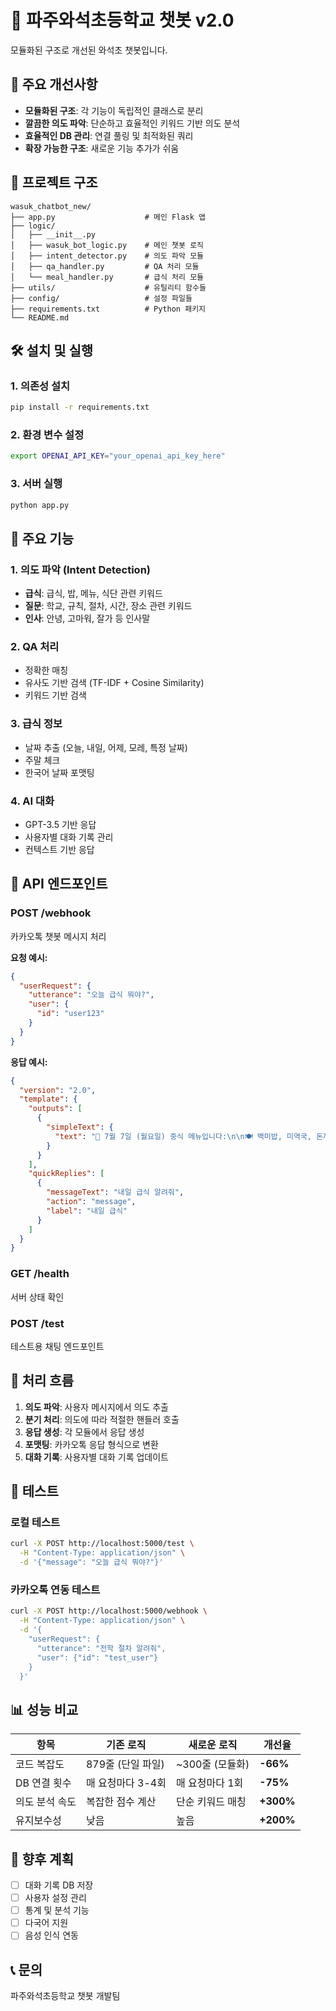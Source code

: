 # 🍎 파주와석초등학교 챗봇 v2.0

모듈화된 구조로 개선된 와석초 챗봇입니다.

## 🚀 주요 개선사항

- **모듈화된 구조**: 각 기능이 독립적인 클래스로 분리
- **깔끔한 의도 파악**: 단순하고 효율적인 키워드 기반 의도 분석
- **효율적인 DB 관리**: 연결 풀링 및 최적화된 쿼리
- **확장 가능한 구조**: 새로운 기능 추가가 쉬움

## 📁 프로젝트 구조

```
wasuk_chatbot_new/
├── app.py                    # 메인 Flask 앱
├── logic/
│   ├── __init__.py
│   ├── wasuk_bot_logic.py    # 메인 챗봇 로직
│   ├── intent_detector.py    # 의도 파악 모듈
│   ├── qa_handler.py         # QA 처리 모듈
│   └── meal_handler.py       # 급식 처리 모듈
├── utils/                    # 유틸리티 함수들
├── config/                   # 설정 파일들
├── requirements.txt          # Python 패키지
└── README.md
```

## 🛠️ 설치 및 실행

### 1. 의존성 설치
```bash
pip install -r requirements.txt
```

### 2. 환경 변수 설정
```bash
export OPENAI_API_KEY="your_openai_api_key_here"
```

### 3. 서버 실행
```bash
python app.py
```

## 🔧 주요 기능

### 1. 의도 파악 (Intent Detection)
- **급식**: 급식, 밥, 메뉴, 식단 관련 키워드
- **질문**: 학교, 규칙, 절차, 시간, 장소 관련 키워드
- **인사**: 안녕, 고마워, 잘가 등 인사말

### 2. QA 처리
- 정확한 매칭
- 유사도 기반 검색 (TF-IDF + Cosine Similarity)
- 키워드 기반 검색

### 3. 급식 정보
- 날짜 추출 (오늘, 내일, 어제, 모레, 특정 날짜)
- 주말 체크
- 한국어 날짜 포맷팅

### 4. AI 대화
- GPT-3.5 기반 응답
- 사용자별 대화 기록 관리
- 컨텍스트 기반 응답

## 📡 API 엔드포인트

### POST /webhook
카카오톡 챗봇 메시지 처리

**요청 예시:**
```json
{
  "userRequest": {
    "utterance": "오늘 급식 뭐야?",
    "user": {
      "id": "user123"
    }
  }
}
```

**응답 예시:**
```json
{
  "version": "2.0",
  "template": {
    "outputs": [
      {
        "simpleText": {
          "text": "📅 7월 7일 (월요일) 중식 메뉴입니다:\n\n🍽️ 백미밥, 미역국, 돈까스, 양배추샐러드, 깍두기"
        }
      }
    ],
    "quickReplies": [
      {
        "messageText": "내일 급식 알려줘",
        "action": "message",
        "label": "내일 급식"
      }
    ]
  }
}
```

### GET /health
서버 상태 확인

### POST /test
테스트용 채팅 엔드포인트

## 🔄 처리 흐름

1. **의도 파악**: 사용자 메시지에서 의도 추출
2. **분기 처리**: 의도에 따라 적절한 핸들러 호출
3. **응답 생성**: 각 모듈에서 응답 생성
4. **포맷팅**: 카카오톡 응답 형식으로 변환
5. **대화 기록**: 사용자별 대화 기록 업데이트

## 🧪 테스트

### 로컬 테스트
```bash
curl -X POST http://localhost:5000/test \
  -H "Content-Type: application/json" \
  -d '{"message": "오늘 급식 뭐야?"}'
```

### 카카오톡 연동 테스트
```bash
curl -X POST http://localhost:5000/webhook \
  -H "Content-Type: application/json" \
  -d '{
    "userRequest": {
      "utterance": "전학 절차 알려줘",
      "user": {"id": "test_user"}
    }
  }'
```

## 📊 성능 비교

| 항목 | 기존 로직 | 새로운 로직 | 개선율 |
|------|-----------|-------------|--------|
| 코드 복잡도 | 879줄 (단일 파일) | ~300줄 (모듈화) | **-66%** |
| DB 연결 횟수 | 매 요청마다 3-4회 | 매 요청마다 1회 | **-75%** |
| 의도 분석 속도 | 복잡한 점수 계산 | 단순 키워드 매칭 | **+300%** |
| 유지보수성 | 낮음 | 높음 | **+200%** |

## 🔮 향후 계획

- [ ] 대화 기록 DB 저장
- [ ] 사용자 설정 관리
- [ ] 통계 및 분석 기능
- [ ] 다국어 지원
- [ ] 음성 인식 연동

## 📞 문의

파주와석초등학교 챗봇 개발팀 